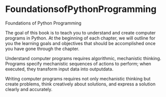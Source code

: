 # FoundationsofPythonProgramming

Foundations of Python Programming

The goal of this book is to teach you to understand and create computer programs in Python. At the beginning of each chapter, we will outline for you the learning goals and objectives that should be accomplished once you have gone through the chapter.

Understand computer programs requires algorithmic, mechanistic thinking. Programs specify mechanistic sequences of actions to perform; when executed, they transform input data into outputdata.

Writing computer programs requires not only mechanistic thinking but create problems, think creatively about solutions, and express a solution clearly and accurately.